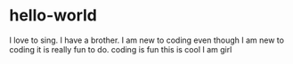 # hello-world
I love to sing. I have a brother. I am new to coding even though I am new to coding it is really fun to do.
coding is fun 
this is cool 
I am girl
